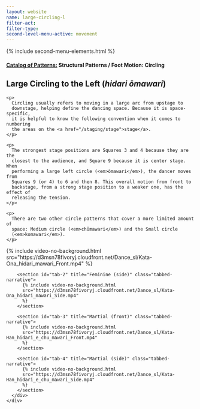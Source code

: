 ```yaml
---
layout: website
name: large-circling-l
filter-act:
filter-type:
second-level-menu-active: movement
---
```


{% include second-menu-elements.html %}

<main class="page-content">
  <div class="text-container">
    <h4>
      <a href="/movement/">Catalog of Patterns:</a> Structural Patterns / Foot
      Motion: Circling
    </h4>
    <h2>Large Circling to the Left (<em>hidari ōmawari</em>)</h2>

    <p>
      Circling usually refers to moving in a large arc from upstage to
      downstage, helping define the dancing space. Because it is space-specific,
      it is helpful to know the following convention when it comes to numbering
      the areas on the <a href="/staging/stage">stage</a>.
    </p>

    <p>
      The strongest stage positions are Squares 3 and 4 because they are the
      closest to the audience, and Square 9 because it is center stage. When
      performing a large left circle (<em>ōmawari</em>), the dancer moves from
      Squares 9 (or 4) to 6 and then 8. This overall motion from front to
      backstage, from a strong stage position to a weaker one, has the effect of
      releasing the tension.
    </p>

    <p>
      There are two other circle patterns that cover a more limited amount of
      space: Medium circle (<em>chūmawari</em>) and the Small circle
      (<em>komawari</em>).
    </p>
  </div>

  <div class="tabs-container">
    <div class="tabs-container__links">
      <div class="wrapper">
        <div id="tabs"></div>
      </div>
    </div>
    <div class="tabs-container__content">
      <div class="wrapper">
        <section id="tab-1" title="Feminine (front)" class="tabbed-narrative">
          {% include video-no-background.html
          src="https://d3msn78fivoryj.cloudfront.net/Dance_sl/Kata-Ona_hidari_mawari_Front.mp4"
          %}
        </section>

        <section id="tab-2" title="Feminine (side)" class="tabbed-narrative">
          {% include video-no-background.html
          src="https://d3msn78fivoryj.cloudfront.net/Dance_sl/Kata-Ona_hidari_mawari_Side.mp4"
          %}
        </section>

        <section id="tab-3" title="Martial (front)" class="tabbed-narrative">
          {% include video-no-background.html
          src="https://d3msn78fivoryj.cloudfront.net/Dance_sl/Kata-Han_hidari_e_chu_mawari_Front.mp4"
          %}
        </section>

        <section id="tab-4" title="Martial (side)" class="tabbed-narrative">
          {% include video-no-background.html
          src="https://d3msn78fivoryj.cloudfront.net/Dance_sl/Kata-Han_hidari_e_chu_mawari_Side.mp4"
          %}
        </section>
      </div>
    </div>
  </div>
</main>
